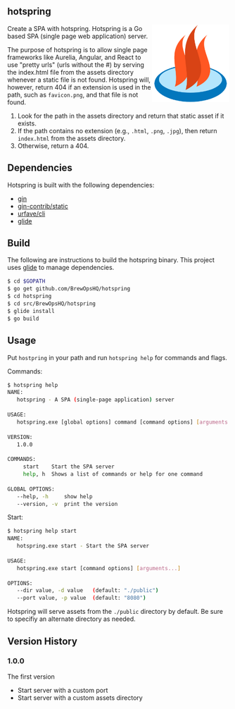 hotspring
-----------
<img src="https://raw.githubusercontent.com/BrewOpsHQ/hotspring/master/hotspring-logo.png" align="right" height=175 width=175>

Create a SPA with hotspring. Hotspring is a Go based SPA (single page web application) 
server.

The purpose of hotspring is to allow single page frameworks like Aurelia, 
Angular, and React to use "pretty urls" (urls without the #) by serving the index.html
file from the assets directory whenever a static file is not found. Hotspring will,
however, return 404 if an extension is used in the path, such as `favicon.png`, and 
that file is not found.

1. Look for the path in the assets directory and return that static asset if it exists.
2. If the path contains no extension (e.g., `.html`, `.png`, `.jpg`), then return `index.html`
from the assets directory.
3. Otherwise, return a 404.

## Dependencies

Hotspring is built with the following dependencies:
- [gin](https://github.com/gin-gonic/gin) 
- [gin-contrib/static](https://github.com/gin-contrib/static)
- [urfave/cli](https://github.com/urfave/cli)
- [glide](https://github.com/Masterminds/glide)

## Build

The following are instructions to build the hotspring binary. This project uses
[glide]() to manage dependencies.

```bash
$ cd $GOPATH
$ go get github.com/BrewOpsHQ/hotspring
$ cd hotspring
$ cd src/BrewOpsHQ/hotspring
$ glide install
$ go build
```

## Usage

Put `hostpring` in your path and run `hotspring help` for commands and flags. 

Commands:
```bash
$ hotspring help
NAME:
   hotspring - A SPA (single-page application) server

USAGE:
   hotspring.exe [global options] command [command options] [arguments...]

VERSION:
   1.0.0

COMMANDS:
     start    Start the SPA server
     help, h  Shows a list of commands or help for one command

GLOBAL OPTIONS:
   --help, -h     show help
   --version, -v  print the version
```

Start:
```bash
$ hotspring help start
NAME:
   hotspring.exe start - Start the SPA server

USAGE:
   hotspring.exe start [command options] [arguments...]

OPTIONS:
   --dir value, -d value   (default: "./public")
   --port value, -p value  (default: "8080")
```

Hotspring will serve assets from the `./public` directory by default. Be sure
to specifiy an alternate directory as needed.

## Version History

### 1.0.0

The first version

- Start server with a custom port
- Start server with a custom assets directory 